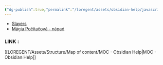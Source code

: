 ```yaml
---
{"dg-publish":true,"permalink":"/loregent/assets/obsidian-help/javascript-randomiser/"}
---
```



<div><ul class="dataview list-view-ul"><li><span><a data-tooltip-position="top" aria-label="LOREGENT/Assets/Fleeting Notes/Slayers.md" data-href="LOREGENT/Assets/Fleeting Notes/Slayers.md" href="LOREGENT/Assets/Fleeting Notes/Slayers.md" class="internal-link" target="_blank" rel="noopener nofollow">Slayers</a></span></li><li><span><a data-tooltip-position="top" aria-label="LOREGENT/Assets/Fleeting Notes/Mágia Počítačová - nápad.md" data-href="LOREGENT/Assets/Fleeting Notes/Mágia Počítačová - nápad.md" href="LOREGENT/Assets/Fleeting Notes/Mágia Počítačová - nápad.md" class="internal-link" target="_blank" rel="noopener nofollow">Mágia Počítačová - nápad</a></span></li></ul></div>

### LINK : 
[[LOREGENT/Assets/Structure/Map of content/MOC - Obsidian Help\|MOC - Obsidian Help]]